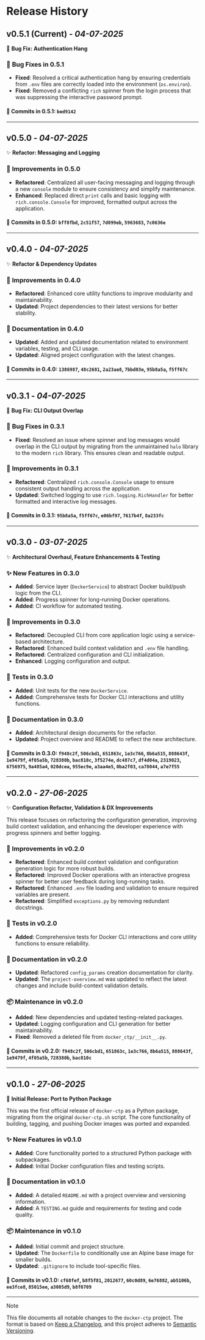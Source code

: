 # Release History

## **v0.5.1** (Current) - *04-07-2025*

🐛 **Bug Fix: Authentication Hang**

### 🐛 **Bug Fixes in 0.5.1**

- **Fixed**: Resolved a critical authentication hang by ensuring credentials from `.env` files are correctly loaded into the environment (`os.environ`).
- **Fixed**: Removed a conflicting `rich` spinner from the login process that was suppressing the interactive password prompt.

#### 📝 **Commits in 0.5.1**: `bed9142`

---

## **v0.5.0** - *04-07-2025*

✨ **Refactor: Messaging and Logging**

### 🔧 **Improvements in 0.5.0**

- **Refactored**: Centralized all user-facing messaging and logging through a new `console` module to ensure consistency and simplify maintenance.
- **Enhanced**: Replaced direct `print` calls and basic logging with `rich.console.Console` for improved, formatted output across the application.

#### 📝 **Commits in 0.5.0**: `bff8fbd`, `2c51f57`, `7d099eb`, `5963683`, `7c0636e`

---

## **v0.4.0** - *04-07-2025*

✨ **Refactor & Dependency Updates**

### 🔧 **Improvements in 0.4.0**

- **Refactored**: Enhanced core utility functions to improve modularity and maintainability.
- **Updated**: Project dependencies to their latest versions for better stability.

### 📝 **Documentation in 0.4.0**

- **Updated**: Added and updated documentation related to environment variables, testing, and CLI usage.
- **Updated**: Aligned project configuration with the latest changes.

#### 📝 **Commits in 0.4.0**: `1386987`, `48c2681`, `2a23ae8`, `7bbd03e`, `95b8a5a`, `f5ff67c`

---

## **v0.3.1** - *04-07-2025*

🐛 **Bug Fix: CLI Output Overlap**

### 🐛 **Bug Fixes in 0.3.1**

- **Fixed**: Resolved an issue where spinner and log messages would overlap in the CLI output by migrating from the unmaintained `halo` library to the modern `rich` library. This ensures clean and readable output.

### 🔧 **Improvements in 0.3.1**

- **Refactored**: Centralized `rich.console.Console` usage to ensure consistent output handling across the application.
- **Updated**: Switched logging to use `rich.logging.RichHandler` for better formatted and interactive log messages.

#### 📝 **Commits in 0.3.1**: `95b8a5a`, `f5ff67c`, `e06bf97`, `7617b4f`, `8a233fc`

---

## **v0.3.0** - *03-07-2025*

✨ **Architectural Overhaul, Feature Enhancements & Testing**

### ✨ **New Features in 0.3.0**

- **Added**: Service layer (`DockerService`) to abstract Docker build/push logic from the CLI.
- **Added**: Progress spinner for long-running Docker operations.
- **Added**: CI workflow for automated testing.

### 🔧 **Improvements in 0.3.0**

- **Refactored**: Decoupled CLI from core application logic using a service-based architecture.
- **Refactored**: Enhanced build context validation and `.env` file handling.
- **Refactored**: Centralized configuration and CLI initialization.
- **Enhanced**: Logging configuration and output.

### 🧪 **Tests in 0.3.0**

- **Added**: Unit tests for the new `DockerService`.
- **Added**: Comprehensive tests for Docker CLI interactions and utility functions.

### 📝 **Documentation in 0.3.0**

- **Added**: Architectural design documents for the refactor.
- **Updated**: Project overview and README to reflect the new architecture.

#### 📝 **Commits in 0.3.0**: `f948c2f`, `506cbd1`, `651863c`, `1e3c766`, `8b6a515`, `888643f`, `1e9479f`, `4f05a5b`, `728380b`, `bac810c`, `3f5274e`, `dc487c7`, `df4d04a`, `2319023`, `6756975`, `9a485a4`, `020dcea`, `955ec9e`, `a3aa4e5`, `0ba2f03`, `ca78044`, `a7e7f55`

---

## **v0.2.0** - *27-06-2025*

✨ **Configuration Refactor, Validation & DX Improvements**

This release focuses on refactoring the configuration generation, improving build context validation, and enhancing the developer experience with progress spinners and better logging.

### 🔧 Improvements in v0.2.0

- **Refactored**: Enhanced build context validation and configuration generation logic for more robust builds.
- **Refactored**: Improved Docker operations with an interactive progress spinner for better user feedback during long-running tasks.
- **Refactored**: Enhanced `.env` file loading and validation to ensure required variables are present.
- **Refactored**: Simplified `exceptions.py` by removing redundant docstrings.

### 🧪 Tests in v0.2.0

- **Added**: Comprehensive tests for Docker CLI interactions and core utility functions to ensure reliability.

### 📝 Documentation in v0.2.0

- **Updated**: Refactored `config_params` creation documentation for clarity.
- **Updated**: The `project-overview.md` was updated to reflect the latest changes and include build-context validation details.

### 📦 Maintenance in v0.2.0

- **Added**: New dependencies and updated testing-related packages.
- **Updated**: Logging configuration and CLI generation for better maintainability.
- **Fixed**: Removed a deleted file from `docker_ctp/__init__.py`.

#### 📝 **Commits in v0.2.0**: `f948c2f`, `506cbd1`, `651863c`, `1e3c766`, `8b6a515`, `888643f`, `1e9479f`, `4f05a5b`, `728380b`, `bac810c`

---

## **v0.1.0** - *27-06-2025*

🎉 **Initial Release: Port to Python Package**

This was the first official release of `docker-ctp` as a Python package, migrating from the original `docker-ctp.sh` script. The core functionality of building, tagging, and pushing Docker images was ported and expanded.

### ✨ New Features in v0.1.0

- **Added**: Core functionality ported to a structured Python package with subpackages.
- **Added**: Initial Docker configuration files and testing scripts.

### 📝 Documentation in v0.1.0

- **Added**: A detailed `README.md` with a project overview and versioning information.
- **Added**: A `TESTING.md` guide and requirements for testing and code quality.

### 📦 Maintenance in v0.1.0

- **Added**: Initial commit and project structure.
- **Updated**: The `Dockerfile` to conditionally use an Alpine base image for smaller builds.
- **Updated**: `.gitignore` to include tool-specific files.

#### 📝 **Commits in v0.1.0**: `cf68fef`, `b8f5f81`, `2012677`, `60c0d89`, `6e76882`, `ab5106b`, `ee3fce8`, `85015ee`, `a3005d9`, `b8f0709`

---

> [!NOTE] 
> This file documents all notable changes to the `docker-ctp` project. The format is based on [Keep a Changelog](https://keepachangelog.com/en/1.0.0/), and this project adheres to [Semantic Versioning](https://semver.org/spec/v2.0.0.html).
